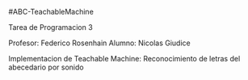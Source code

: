 #ABC-TeachableMachine

Tarea de Programacion 3

Profesor: Federico Rosenhain Alumno: Nicolas Giudice

Implementacion de Teachable Machine: Reconocimiento de letras del abecedario por sonido
